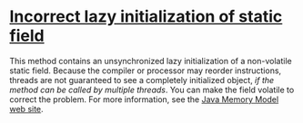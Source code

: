# [Incorrect lazy initialization of static field](https://spotbugs.readthedocs.io/en/latest/bugDescriptions.html#LI_LAZY_INIT_STATIC)

 This method contains an unsynchronized lazy initialization of a non-volatile static field.
Because the compiler or processor may reorder instructions,
threads are not guaranteed to see a completely initialized object,
_if the method can be called by multiple threads_.
You can make the field volatile to correct the problem.
For more information, see the
[Java Memory Model web site](http://www.cs.umd.edu/~pugh/java/memoryModel/).
